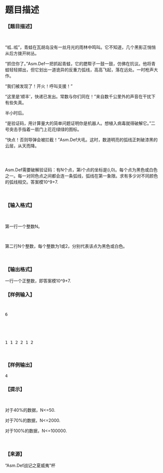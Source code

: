 # 题目描述


<h3>
【题目描述】
</h3>
<p>
<br/>
</p>
<p>
“呱..呱”，青蛙在瓦胡岛没有一丝月光的雨林中鸣叫。它不知道，几个黑影正悄悄从后方拨开树丛。
</p>
<p>
“抓住你了。”Asm.Def一把抓起青蛙，它的腮帮子一鼓一鼓，仿佛在抗议。他将青蛙轻轻掷出，但它划出一道诡异的反重力弧线，高高飞起，落在远处。一时枪声大作。
</p>
<p>
“我们被发现了！开火！呼叫支援！”
</p>
<p>
“这里是‘顺丰’，快递已发出。常数与你们同在！”来自数千公里外的声音在干扰下有些失真。
</p>
<p>
半小时后。
</p>
<p>
“是验证码，用计算量大的简单问题证明你是机器人。想植入病毒就得破解它。”二号突击手指着一扇门上花花绿绿的图标。
</p>
<p>
“快点！否则导弹会被拦截！”Asm.Def大吼。这时，数道明亮的弧线正刺破漆黑的云层，从天而降。
</p>
<p>
<img src="/upload/image/20151106/20151106065736_35454.png" alt=""/> 
</p>
<p>
<br/>
</p>
<p>
Asm.Def需要破解验证码：有N个点，第i个点的坐标是(i,0)。每个点为黑色或白色之一。每一对同色点之间都会连一条弧线，弧线在第一象限。求有多少对不同颜色的弧线相交。答案模10^9+7.
</p>
<p>
<br/>
</p>
<h3>
【输入格式】
</h3>
<p>
<br/>
</p>
<p>
第一行一个整数N。
</p>
<p>
<br/>
</p>
<p>
第二行N个整数，每个整数为1或2，分别代表该点为黑色或白色。
</p>
<p>
<br/>
</p>
<h3>
【输出格式】
</h3>
<p>
一行一个正整数，即答案模10^9+7.
</p>
<h3>
【样例输入】
</h3>
<pre><p>
6
</p>

<p>
1 1 2 2 1 2
</p>
</pre>
<h3>
【样例输出】
</h3>
<pre>4</pre>
<h3>
【提示】
</h3>
<p>
<br/>
</p>
<p>
对于40%的数据，N&lt;=50.
</p>
<p>
对于70%的数据，N&lt;=2000.
</p>
<p>
对于100%的数据，N&lt;=100000.
</p>
<p>
<br/>
</p>
<h3>
【来源】
</h3>
<p>
“Asm.Def战记之夏威夷”杯
</p>
